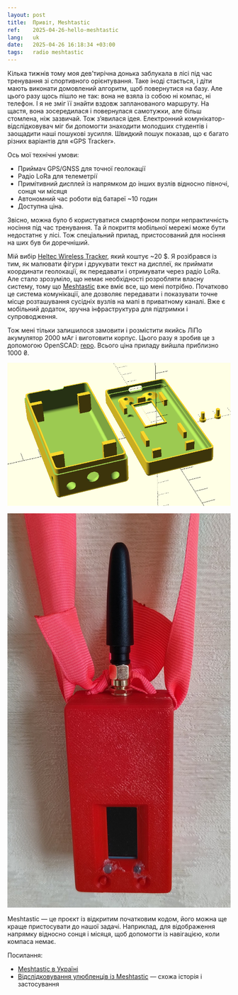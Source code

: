 ```yaml
---
layout: post
title:  Привіт, Meshtastic
ref:    2025-04-26-hello-meshtastic
lang:   uk
date:   2025-04-26 16:18:34 +03:00
tags:   radio meshtastic
---
```


Кілька тижнів тому моя дев’тирічна донька заблукала в лісі під час тренування зі
спортивного орієнтування. Таке іноді стається, і діти мають виконати домовлений
алгоритм, щоб повернутися на базу. Але цього разу щось пішло не так: вона не
взяла із собою ні компас, ні телефон. І я не зміг її знайти вздовж запланованого
маршруту. На щастя, вона зосередилася і повернулася самотужки, але більш
стомлена, ніж зазвичай. Тож з’явилася ідея. Електронний
комунікатор-відслідковувач міг би допомогти знаходити молодших студентів і
заощадити наші пошукові зусилля. Швидкий пошук показав, що є багато різних
варіантів для «GPS Tracker».

Ось мої технічні умови:

  - Приймач GPS/GNSS для точної геолокації
  - Радіо LoRa для телеметрії
  - Примітивний дисплей із напрямком до інших вузлів відносно півночі, сонця чи місяця
  - Автономний час роботи від батареї ~10 годин
  - Доступна ціна.

Звісно, можна було б користуватися смартфоном попри непрактичність носіння під
час тренування. Та й покриття мобільної мережі може бути недостатнє у лісі.
Тож спеціальний прилад, пристосований для носіння на ших був би доречніший.

Мій вибір [Heltec Wireless
Tracker](https://heltec.org/project/wireless-tracker/), який коштує ~20 $. Я
розібрався із тим, як малювати фігури і друкувати текст на дисплеї, як приймати
координати геолокації, як передавати і отримувати через радіо LoRa.
Але стало зрозуміло, що немає необхідності розробляти власну систему, тому що
[Meshtastic](https://meshtastic.org/) вже вміє все, що мені потрібно. Початково
це система комунікації, але дозволяє передавати і показувати точне місце
розташування сусідніх вузлів на мапі в приватному каналі. Вже є мобільний
додаток, зручна інфраструктура для підтримки і супроводження.

Тож мені тільки залишилося замовити і розмістити якийсь ЛіПо акумулятор
2000&nbsp;мAг і виготовити корпус. Цього разу я зробив це з допомогою OpenSCAD:
[repo](https://github.com/sakhnik/heltec-wireless-tracker). Всього ціна приладу
вийшла приблизно 1000 ₴.

![Модель корпусу](/assets/2025-04/case-model.png)

![Відслідковувач](/assets/2025-04/tracker.jpg)

Meshtastic — це проєкт із відкритим початковим кодом, його можна ще краще
пристосувати до нашої задачі. Наприклад, для відображення напрямку відносно
сонця і місяця, щоб допомогти із навігацією, коли компаса немає.

Посилання:

  - [Meshtastic в Україні](https://ut3usw.dead.guru/docs/ham/meshtastic/)
  - [Відслідковування улюбленців із Meshtastic](https://gorges.us/meshtastic-pet-tracker/) — схожа історія і застосування
